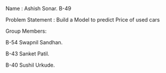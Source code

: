 Name : Ashish Sonar. B-49

Problem Statement : Build a Model to predict Price of used cars

Group Members:

B-54 Swapnil Sandhan.

B-43 Sanket Patil.

B-40 Sushil Urkude.
